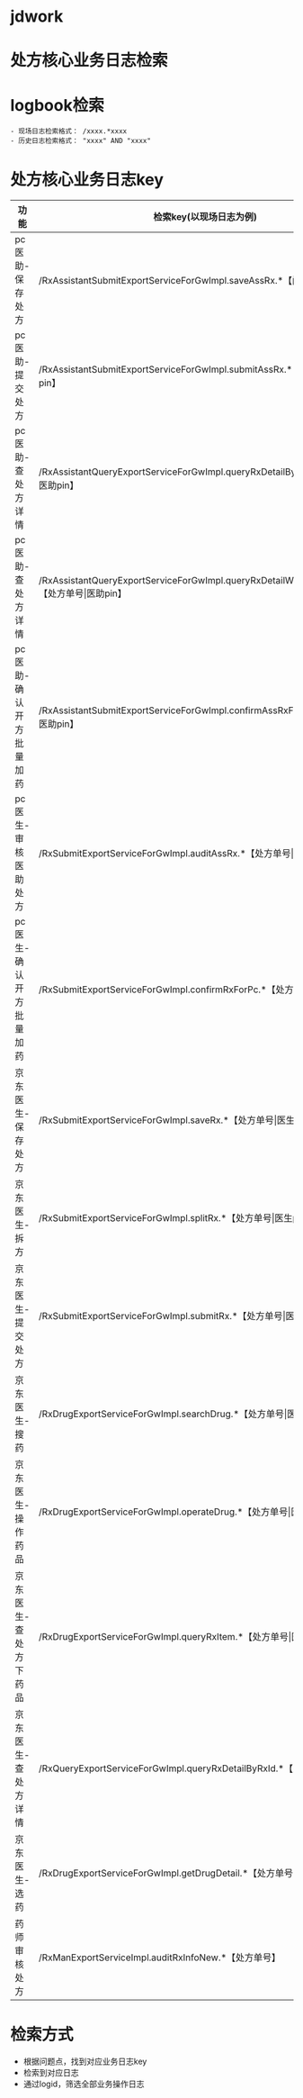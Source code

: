 # jdwork
# 处方核心业务日志检索
# logbook检索
    - 现场日志检索格式： /xxxx.*xxxx
    - 历史日志检索格式： "xxxx" AND "xxxx"
# 处方核心业务日志key
|功能 | 检索key(以现场日志为例) |
| ------ | ------ |
| pc医助-保存处方		| /RxAssistantSubmitExportServiceForGwImpl.saveAssRx.*【问诊单号\|医助pin】 |
| pc医助-提交处方		| /RxAssistantSubmitExportServiceForGwImpl.submitAssRx.*【处方单号\|医助pin】 |
| pc医助-查处方详情		| /RxAssistantQueryExportServiceForGwImpl.queryRxDetailByRxId.*【处方单号\|医助pin】 |
| pc医助-查处方详情		| /RxAssistantQueryExportServiceForGwImpl.queryRxDetailWithExtendByRxId.*【处方单号\|医助pin】 |
| pc医助-确认开方批量加药	| /RxAssistantSubmitExportServiceForGwImpl.confirmAssRxForPc.*【处方单号\|医助pin】 |
| pc医生-审核医助处方		| /RxSubmitExportServiceForGwImpl.auditAssRx.*【处方单号\|医生pin】 |
| pc医生-确认开方批量加药	| /RxSubmitExportServiceForGwImpl.confirmRxForPc.*【处方单号|医生pin】 |
| 京东医生-保存处方		| /RxSubmitExportServiceForGwImpl.saveRx.*【处方单号\|医生pin】 |
| 京东医生-拆方			| /RxSubmitExportServiceForGwImpl.splitRx.*【处方单号\|医生pin】 |
| 京东医生-提交处方		| /RxSubmitExportServiceForGwImpl.submitRx.*【处方单号\|医生pin】 |
| 京东医生-搜药			| /RxDrugExportServiceForGwImpl.searchDrug.*【处方单号\|医生pin】 |
| 京东医生-操作药品		| /RxDrugExportServiceForGwImpl.operateDrug.*【处方单号\|医生pin】 |
| 京东医生-查处方下药品		| /RxDrugExportServiceForGwImpl.queryRxItem.*【处方单号\|医生pin】 |
| 京东医生-查处方详情		| /RxQueryExportServiceForGwImpl.queryRxDetailByRxId.*【处方单号\|医生pin】 |
| 京东医生-选药			| /RxDrugExportServiceForGwImpl.getDrugDetail.*【处方单号\|医生pin】 |
| 药师审核处方			| /RxManExportServiceImpl.auditRxInfoNew.*【处方单号】 |

# 检索方式
- 根据问题点，找到对应业务日志key
- 检索到对应日志
- 通过logid，筛选全部业务操作日志
